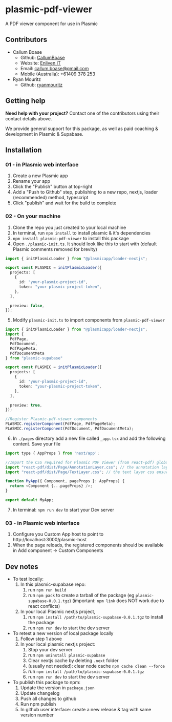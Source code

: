 # plasmic-pdf-viewer
A PDF viewer component for use in Plasmic

## Contributors
- Callum Boase
   * Github: [CallumBoase](https://github.com/CallumBoase)
   * Website: [Enliven IT](https://enliven-it.com.au/contact)
   * Email: callum.boase@gmail.com
   * Mobile (Australia): +61409 378 253
- Ryan Mouritz
    * Github: [ryanmouritz](https://github.com/ryanmouritz)

## Getting help
**Need help with your project?**
Contact one of the contributors using their contact details above.

We provide general support for this package, as well as paid coaching & development in Plasmic & Supabase.

## Installation

### 01 - in Plasmic web interface
1. Create a new Plasmic app
2. Rename your app
3. Click the "Publish" button at top-right
4. Add a "Push to Github" step, publishing to a new repo, nextjs, loader (recommended) method, typescript
5. Click "publish" and wait for the build to complete

### 02 - On your machine
1. Clone the repo you just created to your local machine
2. In terminal, run `npm install` to install plasmic & it's dependencies
3. `npm install plasmic-pdf-viewer` to install this package
4. Open `./plasmic-init.ts`. It should look like this to start with (default Plasmic comments removed for brevity)
```ts
import { initPlasmicLoader } from "@plasmicapp/loader-nextjs";

export const PLASMIC = initPlasmicLoader({
  projects: [
    {
      id: "your-plasmic-project-id",
      token: "your-plasmic-project-token",
    },
  ],

  preview: false,
});

```
5. Modify `plasmic-init.ts` to import components from `plasmic-pdf-viewer`
```ts
import { initPlasmicLoader } from "@plasmicapp/loader-nextjs";
import { 
  PdfPage,
  PdfDocument,
  PdfPageMeta,
  PdfDocumentMeta
} from "plasmic-supabase"

export const PLASMIC = initPlasmicLoader({
  projects: [
    {
      id: "your-plasmic-project-id",
      token: "your-plasmic-project-token",
    },
  ],

  preview: true,
});

//Register Plasmic-pdf-viewer components
PLASMIC.registerComponent(PdfPage, PdfPageMeta);
PLASMIC.registerComponent(PdfDocument, PdfDocumentMeta);

```
6. In `./pages` directory add a new file called `_app.tsx` and add the following content. Save your file
```js
import type { AppProps } from 'next/app';

//Import the CSS required for Plasmic PDF Viewer (from react-pdf) globally
import "react-pdf/dist/Page/AnnotationLayer.css"; // the annotation layer css ensures annotations are styled correctly overlaying the document
import "react-pdf/dist/Page/TextLayer.css"; // the text layer css ensures selectable text is styled correctly overlaying the document

function MyApp({ Component, pageProps }: AppProps) {
  return <Component {...pageProps} />;
}

export default MyApp;
```
7. In terminal: `npm run dev` to start your Dev server


### 03 - in Plasmic web interface
1. Configure you Custom App host to point to http://localhost:3000/plasmic-host
2. When the page reloads, the registered components should be available in Add component -> Custom Components


## Dev notes
* To test locally:
    1. In this plasmic-supabase repo:
        1. run `npm run build`
        2. run `npm pack` to create a tarball of the package (eg `plasmic-supabase-0.0.1.tgz`) (important: `npm link` does NOT work due to react conflicts)
    2. In your local Plasmic nextjs project, 
        1. run `npm install /path/to/plasmic-supabase-0.0.1.tgz` to install the package
        2. run `npm run dev` to start the dev server
* To retest a new version of local package locally
    1. Follow step 1 above
    2. In your local plasmic nextjs project:
        1. Stop your dev server
        2. run `npm uninstall plasmic-supabase` 
        3. Clear nextjs cache by deleting `.next` folder
        4. (usually not needed): clear node cache `npm cache clean --force`
        5. run `npm install /path/to/plasmic-supabase-0.0.1.tgz`
        6. run `npm run dev` to start the dev server
* To publish this package to npm:
    1. Update the version in `package.json`
    2. Update changelog
    3. Push all changes to github
    4. Run npm publish
    5. In github user interface: create a new release & tag with same version number


